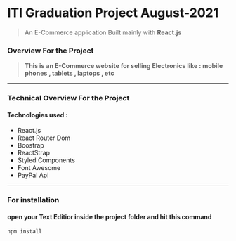# ITI Graduation Project August-2021
> An E-Commerce application Built mainly with **React.js**

### Overview For the Project
> **This is an E-Commerce website for selling Electronics like : mobile phones , tablets , laptops , etc**

<hr>

### Technical Overview For the Project
#### Technologies used :
- React.js
- React Router Dom
- Boostrap
- ReactStrap
- Styled Components
- Font Awesome
- PayPal Api

<hr>

### For installation
#### open your Text Editior inside the project folder and hit this command
```npm
npm install
```
